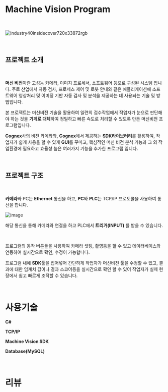 # Machine Vision Program

<br/>

![industry40insidecover720x33872rgb](https://user-images.githubusercontent.com/57824945/143511709-bbe46469-7333-4918-9f5a-2361da67e293.png)

<br/>

## 프로젝트 소개

<br/>

**머신 비전**이란 고성능 카메라, 이미지 프로세서, 소프트웨어 등으로 구성된 시스템 입니다.
주로 산업에서 자동 검사, 프로세스 제어 및 로봇 안내와 같은 애플리케이션에 소프트웨어 영상처리 및 이미징 기반 자동 검사 및 분석을 제공하는 데 사용되는 기술 및 방법입니다. 

본 프로젝트는 머신비전 기술을 활용하여 일련의 검수작업에서 작업자가 눈으로 판단해야 하는 것을 **기계로 대체**하여 정밀하고 빠른 속도로 처리할 수 있도록 만든 머신비전 프로그램입니다.

**Cognex**사의 비전 카메라와, **Cognex**에서 제공하는 **SDK라이브러리**를 활용하여, 작업자가 쉽게  사용을 할 수 있게 **GUI**를 꾸미고, 핵심적인 머신 비전 분석 기능과 그 외 작업환경에 필요하고 효율성 높은 여러가지 기능을 추가한 프로그램 입니다.

<br/>

## 프로젝트 구조

<br/>

**카메라**와 PC는 **Ethernet** 통신을 하고, **PC**와 **PLC**는 TCP/IP 프로토콜을 사용하여 통신을 합니다.

![image](https://user-images.githubusercontent.com/57824945/143528127-b4189249-e161-415f-83f5-5ed16b33c564.png)

해당 통신을 통해 카메라와 연결을 하고 PLC에서 **트리거(INPUT)** 를 받을 수 있습니다.

<br/>



프로그램의 동작 버튼들을 사용하여 카메라 셋팅, 촬영등을 할 수 있고 데이터베이스와 연동하여 실시간으로 확인, 수정이 가능합니다.

프로그램 내에 **SDK**툴을 집어넣어 간단하게 작업자가 머신비전 툴을 수정할 수 있고, 결과에 대한 임계치 값이나 결과 스코어등을 실시간으로 확인 할 수 있어 작업자가 실제 현장에서 쉽고 빠르게 조작할 수 있습니다.

<br/>

# 사용기술

**C#**

**TCP/IP**

**Machine Vision SDK**

**Database(MySQL)**



<br/>

# 리뷰
